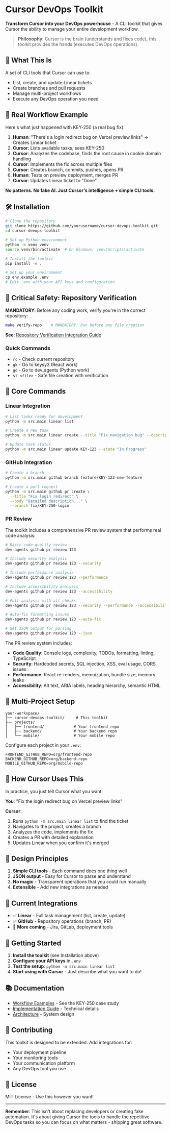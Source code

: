 # Cursor DevOps Toolkit

**Transform Cursor into your DevOps powerhouse** - A CLI toolkit that gives Cursor the ability to manage your entire development workflow.

> **Philosophy**: Cursor is the brain (understands and fixes code), this toolkit provides the hands (executes DevOps operations).

## 🎯 What This Is

A set of CLI tools that Cursor can use to:
- List, create, and update Linear tickets
- Create branches and pull requests
- Manage multi-project workflows
- Execute any DevOps operation you need

## 🚀 Real Workflow Example

Here's what just happened with KEY-250 (a real bug fix):

1. **Human**: "There's a login redirect bug on Vercel preview links" → Creates Linear ticket
2. **Cursor**: Lists available tasks, sees KEY-250
3. **Cursor**: Analyzes the codebase, finds the root cause in cookie domain handling
4. **Cursor**: Implements the fix across multiple files
5. **Cursor**: Creates branch, commits, pushes, opens PR
6. **Human**: Tests on preview deployment, merges PR
7. **Cursor**: Updates Linear ticket to "Done"

**No patterns. No fake AI. Just Cursor's intelligence + simple CLI tools.**

## 🛠 Installation

```bash
# Clone the repository
git clone https://github.com/yourusername/cursor-devops-toolkit.git
cd cursor-devops-toolkit

# Set up Python environment
python -m venv venv
source venv/bin/activate  # On Windows: venv\Scripts\activate

# Install the toolkit
pip install -e .

# Set up your environment
cp env.example .env
# Edit .env with your API keys and configuration
```

## 🚨 Critical Safety: Repository Verification

**MANDATORY**: Before any coding work, verify you're in the correct repository:

```bash
make verify-repo    # MANDATORY: Run before any file creation
```

**See**: [Repository Verification Integration Guide](docs/implementation/REPOSITORY-VERIFICATION-INTEGRATION.md)

### Quick Commands
- `rc` - Check current repository
- `gk` - Go to keysy3 (React work)
- `gd` - Go to dev_agents (Python work)
- `st <file>` - Safe file creation with verification

## 🔧 Core Commands

### Linear Integration
```bash
# List tasks ready for development
python -m src.main linear list

# Create a new task
python -m src.main linear create --title "Fix navigation bug" --description "..."

# Update task status
python -m src.main linear update KEY-123 --state "In Progress"
```

### GitHub Integration
```bash
# Create a branch
python -m src.main github branch feature/KEY-123-new-feature

# Create a pull request
python -m src.main github pr create \
  --title "Fix login redirect" \
  --body "Detailed description..." \
  --branch fix/KEY-250-login
```

### PR Review

The toolkit includes a comprehensive PR review system that performs real code analysis:

```bash
# Basic code quality review
dev-agents github pr review 123

# Include security analysis
dev-agents github pr review 123 --security

# Include performance analysis
dev-agents github pr review 123 --performance

# Include accessibility analysis
dev-agents github pr review 123 --accessibility

# Full analysis with all checks
dev-agents github pr review 123 --security --performance --accessibility

# Auto-fix formatting issues
dev-agents github pr review 123 --auto-fix

# Get JSON output for parsing
dev-agents github pr review 123 --json
```

The PR review system includes:
- **Code Quality**: Console logs, complexity, TODOs, formatting, linting, TypeScript
- **Security**: Hardcoded secrets, SQL injection, XSS, eval usage, CORS issues
- **Performance**: React re-renders, memoization, bundle size, memory leaks
- **Accessibility**: Alt text, ARIA labels, heading hierarchy, semantic HTML

## 📁 Multi-Project Setup

```
your-workspace/
├── cursor-devops-toolkit/     # This toolkit
├── projects/
│   ├── frontend/             # Your frontend repo
│   ├── backend/              # Your backend repo
│   └── mobile/               # Your mobile repo
```

Configure each project in your `.env`:
```env
FRONTEND_GITHUB_REPO=org/frontend-repo
BACKEND_GITHUB_REPO=org/backend-repo
MOBILE_GITHUB_REPO=org/mobile-repo
```

## 🧠 How Cursor Uses This

In practice, you just tell Cursor what you want:

**You**: "Fix the login redirect bug on Vercel preview links"

**Cursor**:
1. Runs `python -m src.main linear list` to find the ticket
2. Navigates to the project, creates a branch
3. Analyzes the code, implements the fix
4. Creates a PR with detailed explanation
5. Updates Linear when you confirm it's merged

## 🎯 Design Principles

1. **Simple CLI tools** - Each command does one thing well
2. **JSON output** - Easy for Cursor to parse and understand
3. **No magic** - Transparent operations that you could run manually
4. **Extensible** - Add new integrations as needed

## 🔌 Current Integrations

- ✅ **Linear** - Full task management (list, create, update)
- ✅ **GitHub** - Repository operations (branch, PR)
- 🔄 **More coming** - Jira, GitLab, deployment tools

## 🚦 Getting Started

1. **Install the toolkit** (see Installation above)
2. **Configure your API keys** in `.env`
3. **Test the setup**: `python -m src.main linear list`
4. **Start using with Cursor** - Just describe what you want to do!

## 📚 Documentation

- [Workflow Examples](docs/cursor-workflow-examples.md) - See the KEY-250 case study
- [Implementation Guide](docs/implementation/README.md) - Technical details
- [Architecture](docs/architecture/README.md) - System design

## 🤝 Contributing

This toolkit is designed to be extended. Add integrations for:
- Your deployment pipeline
- Your monitoring tools  
- Your communication platform
- Any DevOps tool you use

## 📄 License

MIT License - Use this however you want!

---

**Remember**: This isn't about replacing developers or creating fake automation. It's about giving Cursor the tools to handle the repetitive DevOps tasks so you can focus on what matters - shipping great software. 